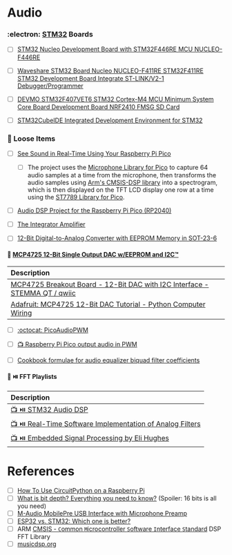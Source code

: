 # Audio

### :electron: [STM32](https://en.wikipedia.org/wiki/STM32) Boards

- [ ] [STM32 Nucleo Development Board with STM32F446RE MCU NUCLEO-F446RE](https://www.amazon.ca/STM32-Nucleo-Development-STM32F446RE-NUCLEO-F446RE/dp/B01I8XLEM8)
- [ ] [Waveshare STM32 Board Nucleo NUCLEO-F411RE STM32F411RE STM32 Development Board Integrate ST-LINK/V2-1 Debugger/Programmer](https://www.amazon.ca/Waveshare-NUCLEO-F411RE-STM32F411RE-Development-Programmer/dp/B00NJL7ZJG0)
- [ ] [DEVMO STM32F407VET6 STM32 Cortex-M4 MCU Minimum System Core Board Development Board NRF2410 FMSG SD Card](https://www.amazon.ca/dp/B08HK7JGG3)

- [ ] [STM32CubeIDE Integrated Development Environment for STM32](https://www.st.com/en/development-tools/stm32cubeide.html)

### :roll_of_paper: Loose Items

- [ ] [See Sound in Real-Time Using Your Raspberry Pi Pico](https://www.hackster.io/sandeep-mistry/see-sound-in-real-time-using-your-raspberry-pi-pico-d06cc5)
  - [ ] The project uses the [Microphone Library for Pico](https://github.com/ArmDeveloperEcosystem/microphone-library-for-pico) to capture 64 audio samples at a time from the microphone, then transforms the audio samples using [Arm's CMSIS-DSP library](https://arm-software.github.io/CMSIS_5/DSP/html/index.html) into a spectrogram, which is then displayed on the TFT LCD display one row at a time using the [ST7789 Library for Pico](https://github.com/ArmDeveloperEcosystem/st7798-library-for-pico).
- [ ] [Audio DSP Project for the Raspberry Pi Pico (RP2040)](https://github.com/playduck/pico-dsp)

- [ ] [The Integrator Amplifier](https://www.electronics-tutorials.ws/opamp/opamp_6.html)
- [ ] [12-Bit Digital-to-Analog Converter with EEPROM Memory in SOT-23-6](https://ww1.microchip.com/downloads/en/devicedoc/22039d.pdf)

#### :round_pushpin: [MCP4725 12-Bit Single Output DAC w/EEPROM and I2C™](https://www.microchip.com/en-us/product/mcp4725)

| Description |
|:-|
| [MCP4725 Breakout Board - 12-Bit DAC with I2C Interface - STEMMA QT / qwiic](https://www.adafruit.com/product/935) |
| [Adafruit: MCP4725 12-Bit DAC Tutorial - Python Computer Wiring](https://learn.adafruit.com/mcp4725-12-bit-dac-tutorial?view=all#python-computer-wiring-2997763) |


- [ ] [:octocat: PicoAudioPWM](https://github.com/danjperron/PicoAudioPWM)
- [ ] [:tv: Raspberry Pi Pico output audio in PWM](https://www.youtube.com/watch?v=dgIQz5uy2vA)

- [ ] [Cookbook formulae for audio equalizer biquad filter coefficients](https://webaudio.github.io/Audio-EQ-Cookbook/audio-eq-cookbook.html)


#### :round_pushpin: :play_or_pause_button: FFT Playlists

| Description |
|:-|
| [:tv: :play_or_pause_button: STM32 Audio DSP](https://www.youtube.com/playlist?list=PLTNEB0-EzPluXh0d_5zRprbgRfgkrYxfO) |
| [:tv: :play_or_pause_button: Real-Time Software Implementation of Analog Filters](philslab) |
| [:tv: :play_or_pause_button: Embedded Signal Processing by Eli Hughes](https://www.youtube.com/playlist?list=PLWM8NW5LEukizzSBHNYUk1fo8Rhg1ALMF) |

# References

- [ ] [How To Use CircuitPython on a Raspberry Pi](https://www.tomshardware.com/how-to/use-circuitpython-raspberry-pi)
- [ ] [What is bit depth? Everything you need to know?](https://www.soundguys.com/audio-bit-depth-explained-23706) (Spoiler: 16 bits is all you need)
- [ ] [M-Audio MobilePre USB Interface with Microphone Preamp](https://www.zzounds.com/item--MDOMOBILEPRE)
- [ ] [ESP32 vs. STM32: Which one is better?](https://www.utmel.com/components/esp32-vs-stm32-which-one-is-better?id=1383)
- [ ] ARM [CMSIS - `C`ommon `M`icrocontroller `S`oftware `I`nterface `S`tandard](https://arm-software.github.io/CMSIS_5) DSP FFT Library
- [ ] [musicdsp.org](https://www.musicdsp.org)
